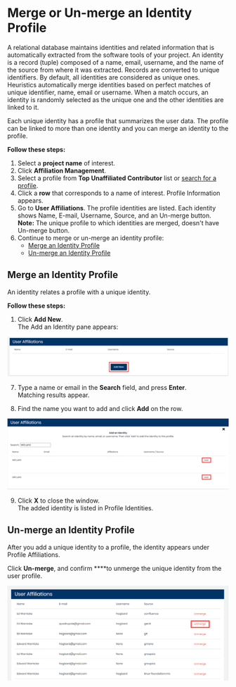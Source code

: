 # Merge or Un-merge an Identity Profile

A relational database maintains identities and related information that is automatically extracted from the software tools of your project. An identity is a record \(tuple\) composed of a name, email, username, and the name of the source from where it was extracted. Records are converted to unique identifiers. By default, all identities are considered as unique ones. Heuristics automatically merge identities based on perfect matches of unique identifier, name, email or username. When a match occurs, an identity is randomly selected as the unique one and the other identities are linked to it.

Each unique identity has a profile that summarizes the user data. The profile can be linked to more than one identity and you can merge an identity to the profile. 

**Follow these steps:**

1. Select a **project name** of interest.
2. Click **Affiliation Management**.
3. Select a profile from **Top Unaffiliated Contributor** list or [search for a profile](find-a-profile.md).
4. Click a **row** that corresponds to a name of interest. Profile Information appears.
5. Go to **User Affiliations**. The profile identities are listed. Each identity shows Name, E-mail, Username, Source, and an Un-merge button. **Note:** The unique profile to which identities are merged, doesn't have Un-merge button.
6. Continue to merge or un-merge an identity profile:
   * [Merge an Identity Profile](merge-or-un-merge-an-identity-profile.md#merge-an-identity-profile)
   * [Un-merge an Identity Profile](merge-or-un-merge-an-identity-profile.md#un-merge-an-identity-profile)

## Merge an Identity Profile

An identity relates a profile with a unique identity.

**Follow these steps:**

1. Click **Add New**.  
The Add an Identity pane appears:

![](../../../.gitbook/assets/user-affiliations.png)

7. Type a name or email in the **Search** field, and press **Enter**.  
Matching results appear.

8. Find the name you want to add and click **Add** on the row.

![Merge an Identity Profile](../../../.gitbook/assets/user-affiliations-add.png)

9. Click **X** to close the window.  
The added identity is listed in Profile Identities.

## Un-merge an Identity Profile

After you add a unique identity to a profile, the identity appears under Profile Affiliations.

Click **Un-merge**, and confirm ****to unmerge the unique identity from the user profile.

![Unmerge User Affiliations](../../../.gitbook/assets/unmerge-identity.png)





